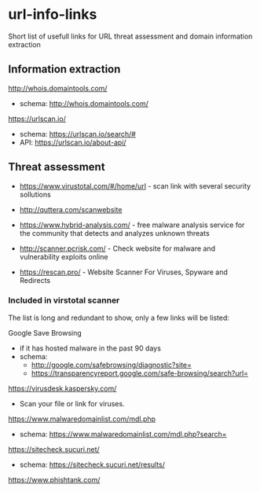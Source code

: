 # url-info-links
Short list of usefull links for URL threat assessment and domain information extraction

## Information extraction


http://whois.domaintools.com/

- schema: http://whois.domaintools.com/<URL>

https://urlscan.io/

- schema: https://urlscan.io/search/#<URL>
- API: https://urlscan.io/about-api/



## Threat assessment

- https://www.virustotal.com/#/home/url - scan link with several security sollutions


- http://quttera.com/scanwebsite

- https://www.hybrid-analysis.com/ - free malware analysis service for the community that detects and analyzes unknown threats

- http://scanner.pcrisk.com/ - Check website for malware and vulnerability exploits online

- https://rescan.pro/ - Website Scanner For Viruses, Spyware and Redirects

### Included in virstotal scanner
The list is long and redundant to show, only a few links will be listed:

Google Save Browsing

- if it has hosted malware in the past 90 days
- schema: 
    - http://google.com/safebrowsing/diagnostic?site=<URL>
    - https://transparencyreport.google.com/safe-browsing/search?url=<URL>

https://virusdesk.kaspersky.com/

- Scan your file or link for viruses.

https://www.malwaredomainlist.com/mdl.php

- schema: https://www.malwaredomainlist.com/mdl.php?search=<URL>

https://sitecheck.sucuri.net/

- schema: https://sitecheck.sucuri.net/results/<URL>

https://www.phishtank.com/
